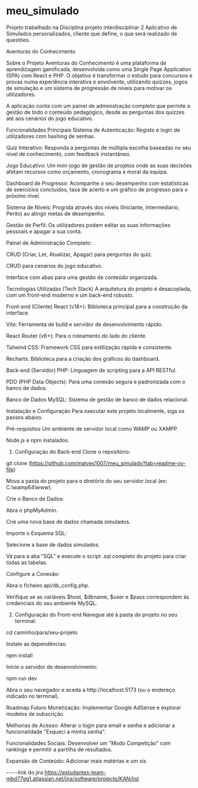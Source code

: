 # meu_simulado
Projeto trabalhado na Disciplina projeto interdisciplinar 2 
Aplicativo de Simulados personalizados, cliente que define, o que será realizado de questões.

Aventuras do Conhecimento


Sobre o Projeto
Aventuras do Conhecimento é uma plataforma de aprendizagem gamificada, desenvolvida como uma Single Page Application (SPA) com React e PHP. O objetivo é transformar o estudo para concursos e provas numa experiência interativa e envolvente, utilizando quizzes, jogos de simulação e um sistema de progressão de níveis para motivar os utilizadores.

A aplicação conta com um painel de administração completo que permite a gestão de todo o conteúdo pedagógico, desde as perguntas dos quizzes até aos cenários do jogo educativo.

Funcionalidades Principais
Sistema de Autenticação: Registo e login de utilizadores com hashing de senhas.

Quiz Interativo: Responda a perguntas de múltipla escolha baseadas no seu nível de conhecimento, com feedback instantâneo.

Jogo Educativo: Um mini-jogo de gestão de projetos onde as suas decisões afetam recursos como orçamento, cronograma e moral da equipa.

Dashboard de Progresso: Acompanhe o seu desempenho com estatísticas de exercícios concluídos, taxa de acerto e um gráfico de progresso para o próximo nível.

Sistema de Níveis: Progrida através dos níveis (Iniciante, Intermediario, Perito) ao atingir metas de desempenho.

Gestão de Perfil: Os utilizadores podem editar as suas informações pessoais e apagar a sua conta.

Painel de Administração Completo:

CRUD (Criar, Ler, Atualizar, Apagar) para perguntas do quiz.

CRUD para cenários do jogo educativo.

Interface com abas para uma gestão de conteúdo organizada.

Tecnologias Utilizadas (Tech Stack)
A arquitetura do projeto é desacoplada, com um front-end moderno e um back-end robusto.

Front-end (Cliente)
React (v18+): Biblioteca principal para a construção da interface.

Vite: Ferramenta de build e servidor de desenvolvimento rápido.

React Router (v6+): Para o roteamento do lado do cliente.

Tailwind CSS: Framework CSS para estilização rápida e consistente.

Recharts: Biblioteca para a criação dos gráficos do dashboard.

Back-end (Servidor)
PHP: Linguagem de scripting para a API RESTful.

PDO (PHP Data Objects): Para uma conexão segura e padronizada com o banco de dados.

Banco de Dados
MySQL: Sistema de gestão de banco de dados relacional.

Instalação e Configuração
Para executar este projeto localmente, siga os passos abaixo.

Pré-requisitos
Um ambiente de servidor local como WAMP ou XAMPP.

Node.js e npm instalados.

1. Configuração do Back-end
Clone o repositório:

git clone (https://github.com/malves1007/meu_simulado?tab=readme-ov-file)

Mova a pasta do projeto para o diretório do seu servidor local (ex: C:\wamp64\www\).

Crie o Banco de Dados:

Abra o phpMyAdmin.

Crie uma nova base de dados chamada simulados.

Importe o Esquema SQL:

Selecione a base de dados simulados.

Vá para a aba "SQL" e execute o script .sql completo do projeto para criar todas as tabelas.

Configure a Conexão:

Abra o ficheiro api/db_config.php.

Verifique se as variáveis $host, $dbname, $user e $pass correspondem às credenciais do seu ambiente MySQL.

2. Configuração do Front-end
Navegue até à pasta do projeto no seu terminal:

cd caminho/para/seu-projeto

Instale as dependências:

npm install

Inicie o servidor de desenvolvimento:

npm run dev

Abra o seu navegador e aceda a http://localhost:5173 (ou o endereço indicado no terminal).

Roadmap Futuro
Monetização: Implementar Google AdSense e explorar modelos de subscrição.

Melhorias de Acesso: Alterar o login para email e senha e adicionar a funcionalidade "Esqueci a minha senha".

Funcionalidades Sociais: Desenvolver um "Modo Competição" com rankings e permitir a partilha de resultados.

Expansão de Conteúdo: Adicionar mais matérias e um sis


-----link do jira https://estudantes-team-mbd77gg1.atlassian.net/jira/software/projects/KAN/list
